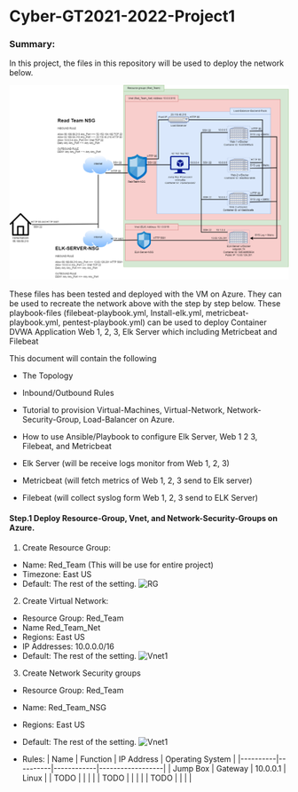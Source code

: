 # Cyber-GT2021-2022-Project1

### Summary:
In this project, the files in this repository will be used to deploy the network below.

![Complete_Diagram](Diagrams/Complete_Diagram_P1.png)

These files has been tested and deployed with the VM on Azure. They can be used to recreate the network above with the step by step below. 
These playbook-files (filebeat-playbook.yml, Install-elk.yml, metricbeat-playbook.yml, pentest-playbook.yml) can be used to deploy Container DVWA Application Web 1, 2, 3, Elk Server which including Metricbeat and Filebeat 

This document will contain the following 
+ The Topology 
+ Inbound/Outbound Rules 
+ Tutorial to provision Virtual-Machines, Virtual-Network, Network-Security-Group, Load-Balancer on Azure. 
+ How to use Ansible/Playbook to configure Elk Server, Web 1 2 3, Filebeat, and Metricbeat





+ Elk Server (will be receive logs monitor from Web 1, 2, 3)  
+ Metricbeat (will fetch metrics of Web 1, 2, 3 send to Elk server) 
+ Filebeat (will collect syslog form Web 1, 2, 3 send to ELK Server)

#### Step.1 Deploy Resource-Group, Vnet, and Network-Security-Groups on Azure. 
1. Create Resource Group: 
+ Name: Red_Team (This will be use for entire project) 
+ Timezone: East US
+ Default: The rest of the setting. 
![RG](Images/Resource_Groups.png)
2. Create Virtual Network: 
+ Resource Group: Red_Team
+ Name Red_Team_Net
+ Regions: East US
+ IP Addresses: 10.0.0.0/16
+ Default: The rest of the setting. 
![Vnet1](Images/Virtual_network.png)
3. Create Network Security groups
+ Resource Group: Red_Team
+ Name: Red_Team_NSG
+ Regions: East US
+ Default: The rest of the setting.
![Vnet1](Images/NSG.png)

+ Rules: 
| Name     | Function | IP Address | Operating System |
|----------|----------|------------|------------------|
| Jump Box | Gateway  | 10.0.0.1   | Linux            |
| TODO     |          |            |                  |
| TODO     |          |            |                  |
| TODO     |          |            |                  |

